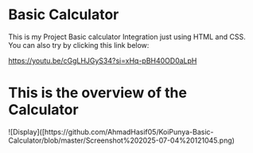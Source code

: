 # Basic Calculator
This is my Project Basic calculator Integration just using HTML and CSS.
You can also try by clicking this link below: 

https://youtu.be/cGgLHJGyS34?si=xHq-pBH40OD0aLpH

<h1>This is the overview of the Calculator</h1>
![Display]([https://github.com/AhmadHasif05/KoiPunya-Basic-Calculator/blob/master/Screenshot%202025-07-04%20121045.png)

